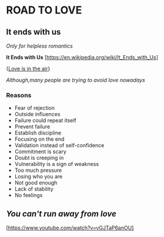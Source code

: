 # ROAD TO LOVE
## It ends with us 
*Only for helpless romantics*

**It Ends with Us** [https://en.wikipedia.org/wiki/It_Ends_with_Us]

{[Love is in the air](https://as2.ftcdn.net/v2/jpg/05/76/18/37/1000_F_576183761_Ey5SHm0xCMDjNz3SdQNLraaDPhuA47G8.jpg)}

*Although,many people are trying to avoid love nowadays*
### Reasons
* Fear of rejection
* Outside influences
* Failure could repeat itself
* Prevent failure
* Establish discipline
* Focusing on the end
* Validation instead of self-confidence
* Commitment is scary
* Doubt is creeping in
* Vulnerability is a sign of weakness
* Too much pressure
* Losing who you are
* Not good enough
* Lack of stability
* No feelings

## *You can't run away from love*
[https://www.youtube.com/watch?v=vGJTaP6anOU]

